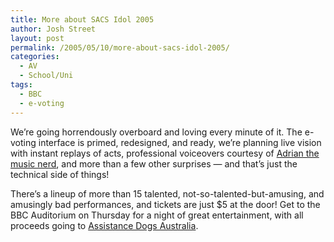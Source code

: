 ```yaml
---
title: More about SACS Idol 2005
author: Josh Street
layout: post
permalink: /2005/05/10/more-about-sacs-idol-2005/
categories:
  - AV
  - School/Uni
tags:
  - BBC
  - e-voting
---
```

We&#8217;re going horrendously overboard and loving every minute of it. The e-voting interface is primed, redesigned, and ready, we&#8217;re planning live vision with instant replays of acts, professional voiceovers courtesy of [Adrian the music nerd][1], and more than a few other surprises &#8212; and that&#8217;s just the technical side of things!

There&#8217;s a lineup of more than 15 talented, not-so-talented-but-amusing, and amusingly bad performances, and tickets are just $5 at the door! Get to the BBC Auditorium on Thursday for a night of great entertainment, with all proceeds going to [Assistance Dogs Australia][2].

 [1]: http://www.themusicnerd.com/
 [2]: http://www.assistancedogs.org.au/